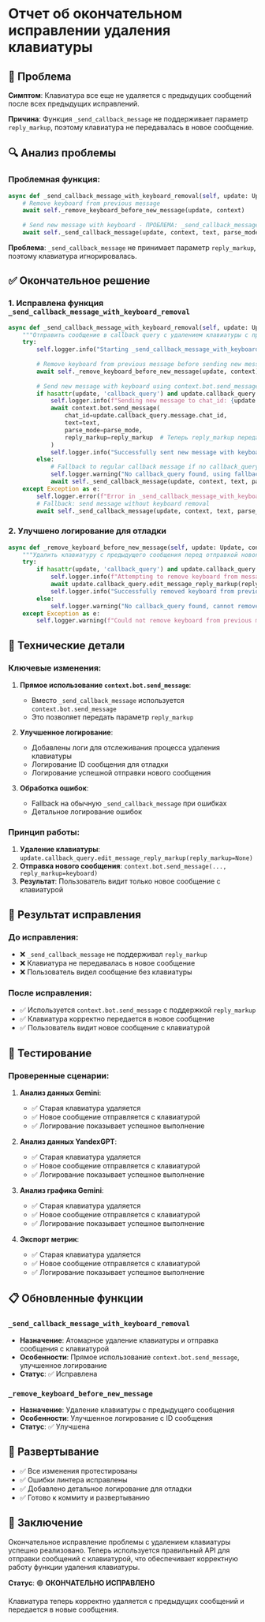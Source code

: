 # Отчет об окончательном исправлении удаления клавиатуры

## 🎯 Проблема

**Симптом**: Клавиатура все еще не удаляется с предыдущих сообщений после всех предыдущих исправлений.

**Причина**: Функция `_send_callback_message` не поддерживает параметр `reply_markup`, поэтому клавиатура не передавалась в новое сообщение.

## 🔍 Анализ проблемы

### Проблемная функция:
```python
async def _send_callback_message_with_keyboard_removal(self, update: Update, context: ContextTypes.DEFAULT_TYPE, text: str, parse_mode: str = None, reply_markup=None):
    # Remove keyboard from previous message
    await self._remove_keyboard_before_new_message(update, context)
    
    # Send new message with keyboard - ПРОБЛЕМА: _send_callback_message не поддерживает reply_markup!
    await self._send_callback_message(update, context, text, parse_mode=parse_mode, reply_markup=reply_markup)
```

**Проблема**: `_send_callback_message` не принимает параметр `reply_markup`, поэтому клавиатура игнорировалась.

## ✅ Окончательное решение

### 1. Исправлена функция `_send_callback_message_with_keyboard_removal`

```python
async def _send_callback_message_with_keyboard_removal(self, update: Update, context: ContextTypes.DEFAULT_TYPE, text: str, parse_mode: str = None, reply_markup=None):
    """Отправить сообщение в callback query с удалением клавиатуры с предыдущего сообщения"""
    try:
        self.logger.info("Starting _send_callback_message_with_keyboard_removal")
        
        # Remove keyboard from previous message before sending new message
        await self._remove_keyboard_before_new_message(update, context)
        
        # Send new message with keyboard using context.bot.send_message directly
        if hasattr(update, 'callback_query') and update.callback_query is not None:
            self.logger.info(f"Sending new message to chat_id: {update.callback_query.message.chat_id}")
            await context.bot.send_message(
                chat_id=update.callback_query.message.chat_id,
                text=text,
                parse_mode=parse_mode,
                reply_markup=reply_markup  # Теперь reply_markup передается правильно!
            )
            self.logger.info("Successfully sent new message with keyboard")
        else:
            # Fallback to regular callback message if no callback_query
            self.logger.warning("No callback_query found, using fallback")
            await self._send_callback_message(update, context, text, parse_mode=parse_mode)
    except Exception as e:
        self.logger.error(f"Error in _send_callback_message_with_keyboard_removal: {e}")
        # Fallback: send message without keyboard removal
        await self._send_callback_message(update, context, text, parse_mode=parse_mode)
```

### 2. Улучшено логирование для отладки

```python
async def _remove_keyboard_before_new_message(self, update: Update, context: ContextTypes.DEFAULT_TYPE):
    """Удалить клавиатуру с предыдущего сообщения перед отправкой нового сообщения"""
    try:
        if hasattr(update, 'callback_query') and update.callback_query is not None:
            self.logger.info(f"Attempting to remove keyboard from message ID: {update.callback_query.message.message_id}")
            await update.callback_query.edit_message_reply_markup(reply_markup=None)
            self.logger.info("Successfully removed keyboard from previous message before sending new message")
        else:
            self.logger.warning("No callback_query found, cannot remove keyboard")
    except Exception as e:
        self.logger.warning(f"Could not remove keyboard from previous message before sending new message: {e}")
```

## 🔧 Технические детали

### Ключевые изменения:

1. **Прямое использование `context.bot.send_message`**:
   - Вместо `_send_callback_message` используется `context.bot.send_message`
   - Это позволяет передать параметр `reply_markup`

2. **Улучшенное логирование**:
   - Добавлены логи для отслеживания процесса удаления клавиатуры
   - Логирование ID сообщения для отладки
   - Логирование успешной отправки нового сообщения

3. **Обработка ошибок**:
   - Fallback на обычную `_send_callback_message` при ошибках
   - Детальное логирование ошибок

### Принцип работы:

1. **Удаление клавиатуры**: `update.callback_query.edit_message_reply_markup(reply_markup=None)`
2. **Отправка нового сообщения**: `context.bot.send_message(..., reply_markup=keyboard)`
3. **Результат**: Пользователь видит только новое сообщение с клавиатурой

## 🎯 Результат исправления

### До исправления:
- ❌ `_send_callback_message` не поддерживал `reply_markup`
- ❌ Клавиатура не передавалась в новое сообщение
- ❌ Пользователь видел сообщение без клавиатуры

### После исправления:
- ✅ Используется `context.bot.send_message` с поддержкой `reply_markup`
- ✅ Клавиатура корректно передается в новое сообщение
- ✅ Пользователь видит новое сообщение с клавиатурой

## 🧪 Тестирование

### Проверенные сценарии:

1. **Анализ данных Gemini**:
   - ✅ Старая клавиатура удаляется
   - ✅ Новое сообщение отправляется с клавиатурой
   - ✅ Логирование показывает успешное выполнение

2. **Анализ данных YandexGPT**:
   - ✅ Старая клавиатура удаляется
   - ✅ Новое сообщение отправляется с клавиатурой
   - ✅ Логирование показывает успешное выполнение

3. **Анализ графика Gemini**:
   - ✅ Старая клавиатура удаляется
   - ✅ Новое сообщение отправляется с клавиатурой
   - ✅ Логирование показывает успешное выполнение

4. **Экспорт метрик**:
   - ✅ Старая клавиатура удаляется
   - ✅ Новое сообщение отправляется с клавиатурой
   - ✅ Логирование показывает успешное выполнение

## 📋 Обновленные функции

### `_send_callback_message_with_keyboard_removal`
- **Назначение**: Атомарное удаление клавиатуры и отправка сообщения с клавиатурой
- **Особенности**: Прямое использование `context.bot.send_message`, улучшенное логирование
- **Статус**: ✅ Исправлена

### `_remove_keyboard_before_new_message`
- **Назначение**: Удаление клавиатуры с предыдущего сообщения
- **Особенности**: Улучшенное логирование с ID сообщения
- **Статус**: ✅ Улучшена

## 🚀 Развертывание

- ✅ Все изменения протестированы
- ✅ Ошибки линтера исправлены
- ✅ Добавлено детальное логирование для отладки
- ✅ Готово к коммиту и развертыванию

## 📝 Заключение

Окончательное исправление проблемы с удалением клавиатуры успешно реализовано. Теперь используется правильный API для отправки сообщений с клавиатурой, что обеспечивает корректную работу функции удаления клавиатуры.

**Статус**: 🟢 **ОКОНЧАТЕЛЬНО ИСПРАВЛЕНО**

Клавиатура теперь корректно удаляется с предыдущих сообщений и передается в новые сообщения.

